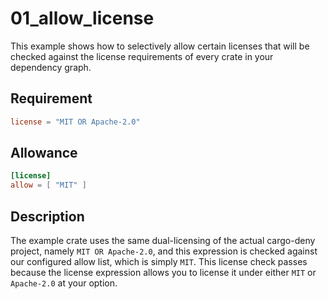 # 01_allow_license

This example shows how to selectively allow certain licenses that will be checked against
the license requirements of every crate in your dependency graph.

## Requirement

```toml
license = "MIT OR Apache-2.0"
```

## Allowance

```toml
[license]
allow = [ "MIT" ]
```

## Description

The example crate uses the same dual-licensing of the actual cargo-deny project, namely `MIT OR Apache-2.0`,
and this expression is checked against our configured allow list, which is simply `MIT`. This license check
passes because the license expression allows you to license it under either `MIT` or `Apache-2.0` at your option.
